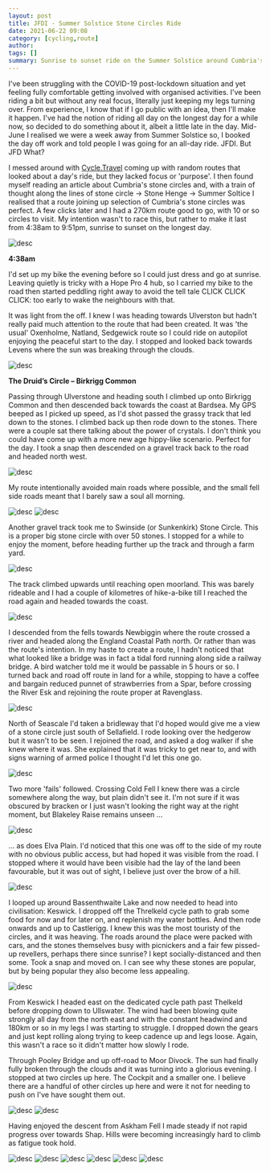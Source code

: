 ```yaml
---
layout: post
title: JFDI - Summer Solstice Stone Circles Ride
date: 2021-06-22 09:08
category: [cycling,route]
author: 
tags: []
summary: Sunrise to sunset ride on the Summer Solstice around Cumbria's Stone Circles
---
```


I've been struggling with the COVID-19 post-lockdown situation and yet feeling fully comfortable getting involved with organised activities. I've been riding a bit but without any real focus, literally just keeping my legs turning over. From experience, I know that if I go public with an idea, then I'll make it happen. I've had the notion of riding all day on the longest day for a while now, so decided to do something about it, albeit a little late in the day. Mid-June I realised we were a week away from Summer Solstice so, I booked the day off work and told people I was going for an all-day ride. JFDI. But JFD What? 

I messed around with <a href="http://cycle.travel">Cycle.Travel</a> coming up with random routes that looked about a day's ride, but they lacked focus or 'purpose'. I then found myself reading an article about Cumbria's stone circles and, with a train of thought along the lines of stone circle -> Stone Henge -> Summer Soltice I realised that a route joining up selection of Cumbria's stone circles was perfect. A few clicks later and I had a 270km route good to go, with 10 or so circles to visit. My intention wasn't to race this, but rather to make it last from 4:38am to 9:51pm, sunrise to sunset on the longest day.

![desc](/img/sc/stone-circles-1.jpg)

**4:38am**

I'd set up my bike the evening before so I could just dress and go at sunrise. Leaving quietly is tricky with a Hope Pro 4 hub, so I carried my bike to the road then started peddling right away to avoid the tell tale CLICK CLICK CLICK: too early to wake the neighbours with that.

It was light from the off. I knew I was heading towards Ulverston but hadn't really paid much attention to the route that had been created. It was 'the usual' Oxenholme, Natland, Sedgewick route so I could ride on autopilot enjoying the peaceful start to the day. I stopped and looked back towards Levens where the sun was breaking through the clouds.

![desc](/img/sc/stone-circles-2.jpg)

**The Druid’s Circle – Birkrigg Common**

Passing through Ulverstone and heading south I climbed up onto Birkrigg Common and then descended back towards the coast at Bardsea. My GPS beeped as I picked up speed, as I'd shot passed the grassy track that led down to the stones. I climbed back up then rode down to the stones. There were a couple sat there talking about the power of crystals. I don't think you could have come up with a more new age hippy-like scenario. Perfect for the day. I took a snap then descended on a gravel track back to the road and headed north west.

![desc](/img/sc/stone-circles-3.jpg)

My route intentionally avoided main roads where possible, and the small fell side roads meant that I barely saw a soul all morning.

![desc](/img/sc/stone-circles-4.jpg)
![desc](/img/sc/stone-circles-5.jpg)

Another gravel track took me to  Swinside (or Sunkenkirk) Stone Circle. This is a proper big stone circle with over 50 stones. I stopped for a while to enjoy the moment, before heading further up the track and through a farm yard.

![desc](/img/sc/stone-circles-6.jpg)

The track climbed upwards until reaching open moorland. This was barely rideable and I had a couple of kilometres of hike-a-bike till I reached the road again and headed towards the coast.

![desc](/img/sc/stone-circles-7.jpg)

I descended from the fells towards Newbiggin where the route crossed a river and headed along the England Coastal Path north. Or rather than was the route's intention. In my haste to create a route, I hadn't noticed that what looked like a bridge was in fact a tidal ford running along side a railway bridge. A bird watcher told me it would be passable in 5 hours or so. I turned back and road off route in land for a while, stopping to have a coffee and bargain reduced punnet of strawberries from a Spar, before crossing the River Esk and rejoining the route proper at Ravenglass. 

![desc](/img/sc/stone-circles-8.jpg)

North of Seascale I'd taken a bridleway that I'd hoped would give me a view of a stone circle just south of Sellafield. I rode looking over the hedgerow but it wasn't to be seen. I rejoined the road, and asked a dog walker if she knew where it was. She explained that it was tricky to get near to, and with signs warning of armed police I thought I'd let this one go.

![desc](/img/sc/stone-circles-9.jpg)

Two more 'fails' followed. Crossing Cold Fell I knew there was a circle somewhere along the way, but plain didn't see it. I'm not sure if it was obscured by bracken or I just wasn't looking the right way at the right moment, but Blakeley Raise remains unseen … 

![desc](/img/sc/stone-circles-10.jpg)

… as does Elva Plain. I'd noticed that this one was off to the side of my route with no obvious public access, but had hoped it was visible from the road. I stopped where it would have been visible had the lay of the land been favourable, but it was out of sight, I believe just over the brow of a hill.

![desc](/img/sc/stone-circles-11.jpg)

I looped up around Bassenthwaite Lake and now needed to head into civilisation: Keswick. I dropped off the Threlkeld cycle path to grab some food for now and for later on, and replenish my water bottles. And then rode onwards and up to Castlerigg. I knew this was the most touristy of the circles, and it was heaving. The roads around the place were packed with cars, and the stones themselves busy with picnickers and a fair few pissed-up revellers, perhaps there since sunrise? I kept socially-distanced and then some. Took a snap and moved on. I can see why these stones are popular, but by being popular they also become less appealing.

![desc](/img/sc/stone-circles-12.jpg)

From Keswick I headed east on the dedicated cycle path past Thelkeld before dropping down to Ullswater. The wind had been blowing quite strongly all day from the north east and with the constant headwind and 180km or so in my legs I was starting to struggle. I dropped down the gears and just kept rolling along trying to keep cadence up and legs loose. Again, this wasn't a race so it didn't matter how slowly I rode.

Through Pooley Bridge and up off-road to Moor Divock. The sun had finally fully broken through the clouds and it was turning into a glorious evening. I stopped at two circles up here. The Cockpit and a smaller one. I believe there are a handful of other circles up here and were it not for needing to push on I've have sought them out. 

![desc](/img/sc/stone-circles-13.jpg)
![desc](/img/sc/stone-circles-14.jpg)

Having enjoyed the descent from Askham Fell I made steady if not rapid progress over towards Shap. Hills were becoming increasingly hard to climb as fatigue took hold.

![desc](/img/sc/stone-circles-15.jpg)
![desc](/img/sc/stone-circles-16.jpg)
![desc](/img/sc/stone-circles-17.jpg)
![desc](/img/sc/stone-circles-18.jpg)
![desc](/img/sc/stone-circles-19.jpg)
![desc](/img/sc/stone-circles-20.jpg)
